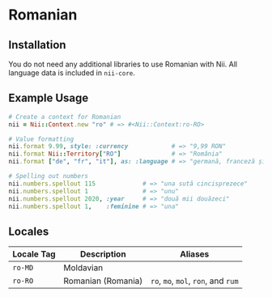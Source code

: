 <!-- This file has been generated. Source: languages/_template.md.erb -->

# Romanian

## Installation

You do not need any additional libraries to use Romanian with Nii.
All language data is included in `nii-core`.

## Example Usage

``` ruby
# Create a context for Romanian
nii = Nii::Context.new "ro" # => #<Nii::Context:ro-RO>

# Value formatting
nii.format 9.99, style: :currency            # => "9,99 RON"
nii.format Nii::Territory["RO"]              # => "România"
nii.format ["de", "fr", "it"], as: :language # => "germană, franceză și italiană"

# Spelling out numbers
nii.numbers.spellout 115             # => "una sută cincisprezece"
nii.numbers.spellout 1               # => "unu"
nii.numbers.spellout 2020, :year     # => "două mii douăzeci"
nii.numbers.spellout 1,    :feminine # => "una"
```


## Locales

<table>
  <thead>
    <tr>
      <th>Locale Tag</th>
      <th>Description</th>
      <th>Aliases</th>
    </tr>
  </thead>
  <tbody>
    <tr>
      <td><code>ro-MD</code></td>
      <td>Moldavian</td>
      <td></td>
    </tr>
    <tr>
      <td><code>ro-RO</code></td>
      <td>Romanian (Romania)</td>
      <td><code>ro</code>, <code>mo</code>, <code>mol</code>, <code>ron</code>, and <code>rum</code></td>
    </tr>
  </tbody>
</table>

